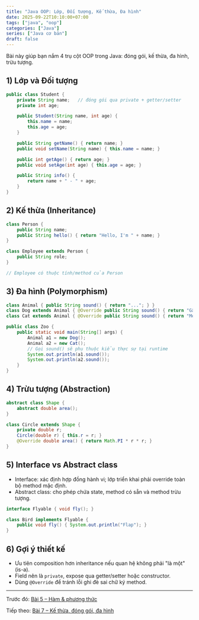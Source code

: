 ```yaml
---
title: "Java OOP: Lớp, Đối tượng, Kế thừa, Đa hình"
date: 2025-09-22T10:10:00+07:00
tags: ["java", "oop"]
categories: ["Java"]
series: ["Java cơ bản"]
draft: false
---
```


Bài này giúp bạn nắm 4 trụ cột OOP trong Java: đóng gói, kế thừa, đa hình, trừu tượng.

## 1) Lớp và Đối tượng
```java
public class Student {
    private String name;   // đóng gói qua private + getter/setter
    private int age;

    public Student(String name, int age) {
        this.name = name;
        this.age = age;
    }

    public String getName() { return name; }
    public void setName(String name) { this.name = name; }

    public int getAge() { return age; }
    public void setAge(int age) { this.age = age; }

    public String info() {
        return name + " - " + age;
    }
}
```

## 2) Kế thừa (Inheritance)
```java
class Person {
    public String name;
    public String hello() { return "Hello, I'm " + name; }
}

class Employee extends Person {
    public String role;
}

// Employee có thuộc tính/method của Person
```

## 3) Đa hình (Polymorphism)
```java
class Animal { public String sound() { return "..."; } }
class Dog extends Animal { @Override public String sound() { return "Gâu"; } }
class Cat extends Animal { @Override public String sound() { return "Meo"; } }

public class Zoo {
    public static void main(String[] args) {
        Animal a1 = new Dog();
        Animal a2 = new Cat();
        // Gọi sound() sẽ phụ thuộc kiểu thực sự tại runtime
        System.out.println(a1.sound());
        System.out.println(a2.sound());
    }
}
```

## 4) Trừu tượng (Abstraction)
```java
abstract class Shape {
    abstract double area();
}

class Circle extends Shape {
    private double r;
    Circle(double r) { this.r = r; }
    @Override double area() { return Math.PI * r * r; }
}
```

## 5) Interface vs Abstract class
- Interface: xác định hợp đồng hành vi; lớp triển khai phải override toàn bộ method mặc định.
- Abstract class: cho phép chứa state, method có sẵn và method trừu tượng.

```java
interface Flyable { void fly(); }

class Bird implements Flyable {
    public void fly() { System.out.println("Flap"); }
}
```

## 6) Gợi ý thiết kế
- Ưu tiên composition hơn inheritance nếu quan hệ không phải "là một" (is-a).
- Field nên là `private`, expose qua getter/setter hoặc constructor.
- Dùng `@Override` để tránh lỗi ghi đè sai chữ ký method.

---

Trước đó: [Bài 5 – Hàm & phương thức](/p/java-ham-phuong-thuc/)

Tiếp theo: [Bài 7 – Kế thừa, đóng gói, đa hình](/p/java-lop-doi-tuong/)

